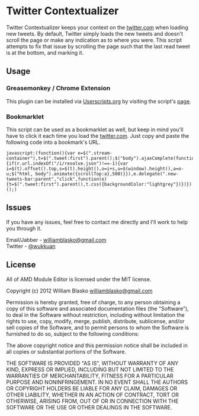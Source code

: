 Twitter Contextualizer
============================

Twitter Contextualizer keeps your context on the
[twitter.com](https://twitter.com) when loading new tweets. By default, Twitter
simply loads the new tweets and doesn't scroll the page or make any indication
as to where you were. This script attempts to fix that issue by scrolling the
page such that the last read tweet is at the bottom, and marking it.


Usage
-----

### Greasemonkey / Chrome Extension
This plugin can be installed via [Userscripts.org](https://userscripts.org/) by visiting the script's [page](http://userscripts.org/scripts/show/147403).

### Bookmarklet
This script can be used as a bookmarklet as well, but keep in mind you'll have to click it each time you load the [twitter.com](https://twitter.com). Just copy and paste the following code into a bookmark's URL.

    javascript:(function(){var e=$(".stream-container"),t=$(".tweet:first").parent();$("body").ajaxComplete(function(e,n,r){if(r.url.indexOf("/i/resolve.json")!==-1){var i=$(t).offset().top,s=$(t).height(),o=i+s,u=$(window).height(),a=o-u;$("html, body").animate({scrollTop:a},500)}}),e.delegate(".new-tweets-bar:parent","click",function(e){t=$(".tweet:first").parent(),t.css({backgroundColor:"lightgrey"})})})();)


Issues
------

If you have any issues, feel free to contact me directly and I'll work to help you through it.

Email/Jabber - williamblasko@gmail.com  
Twitter - [@wukkuan](https://twitter.com/wukkuan)


License
-------
All of AMD Module Editor is licensed under the MIT license.

Copyright (c) 2012 William Blasko <williamblasko@gmail.com>

Permission is hereby granted, free of charge, to any person obtaining a copy of
this software and associated documentation files (the "Software"), to deal in
the Software without restriction, including without limitation the rights to
use, copy, modify, merge, publish, distribute, sublicense, and/or sell copies of
the Software, and to permit persons to whom the Software is furnished to do so,
subject to the following conditions:

The above copyright notice and this permission notice shall be included in all
copies or substantial portions of the Software.

THE SOFTWARE IS PROVIDED "AS IS", WITHOUT WARRANTY OF ANY KIND, EXPRESS OR
IMPLIED, INCLUDING BUT NOT LIMITED TO THE WARRANTIES OF MERCHANTABILITY, FITNESS
FOR A PARTICULAR PURPOSE AND NONINFRINGEMENT. IN NO EVENT SHALL THE AUTHORS OR
COPYRIGHT HOLDERS BE LIABLE FOR ANY CLAIM, DAMAGES OR OTHER LIABILITY, WHETHER
IN AN ACTION OF CONTRACT, TORT OR OTHERWISE, ARISING FROM, OUT OF OR IN
CONNECTION WITH THE SOFTWARE OR THE USE OR OTHER DEALINGS IN THE SOFTWARE.
